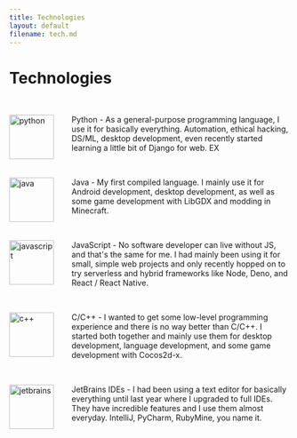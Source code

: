 ```yaml
---
title: Technologies
layout: default
filename: tech.md
--- 
```


# Technologies
<br/>

<div style="margin: 0 auto;">
  <img style="float: left; margin-right:2rem;" src="https://cdn.discordapp.com/attachments/342481673822404608/759281791214551050/python.png" alt="python" width="80"/>
  <p>
    Python - As a general-purpose programming language, I use it for basically everything. Automation, ethical hacking, DS/ML, desktop development, even recently started learning a little bit of Django for web. EX
  </p>
</div>

<br/>

<div style="margin: 0 auto;">
  <img style="float: left; margin-right:2rem;" src="https://cdn.discordapp.com/attachments/342481673822404608/759281788467150858/javabro.png" alt="java" width="80"/>
  <p>
    Java - My first compiled language. I mainly use it for Android development, desktop development, as well as some game development with LibGDX and modding in Minecraft.
  </p>
</div>

<br/>

<div style="margin: 0 auto;">
  <img style="float: left; margin-right:2rem;" src="https://cdn.discordapp.com/attachments/342481673822404608/759281789595549717/javascript.png" alt="javascript" width="80"/>
  <p>
    JavaScript - No software developer can live without JS, and that's the same for me. I had mainly been using it for small, simple web projects and only recently hopped on to try serverless and hybrid frameworks like Node, Deno, and React / React Native.
  </p>
</div>

<br/>

<div style="margin: 0 auto;">
  <img style="float: left; margin-right:2rem;" src="https://cdn.discordapp.com/attachments/342481673822404608/759281784307056641/c2plus.png" alt="c++" width="80"/>
  <p>
    C/C++ - I wanted to get some low-level programming experience and there is no way better than C/C++. I started both together and mainly use them for desktop development, language development, and some game development with Cocos2d-x.
  </p>
</div>

<br/>

<div style="margin: 0 auto;">
  <img style="float: left; margin-right:2rem;" src="https://cdn.discordapp.com/attachments/342481673822404608/759281890233679882/realjet.png" alt="jetbrains" width="80"/>
  <p>
    JetBrains IDEs - I had been using a text editor for basically everything until last year where I upgraded to full IDEs. They have incredible features and I use them almost everyday. IntelliJ, PyCharm, RubyMine, you name it. 
  </p>
</div>


